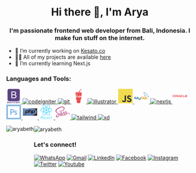 <!-- ### Hi there 👋 -->
<h1 align="center">Hi there 👋, I'm Arya</h1>
<h3 align="center">I'm passionate frontend web developer from Bali, Indonesia.
I make fun stuff on the internet. </h3>



- 🔭 I’m currently working on <a href="https://github.com/kesato" target="_blank">Kesato.co</a>
- 👨‍💻 All of my projects are available [here](https://aryabeth.github.io/#portfolio)
- 🌱 I’m currently learning Next.js


<h3 align="left">Languages and Tools:</h3>
<p align="left"> <a href="https://getbootstrap.com" target="_blank"> <img src="https://raw.githubusercontent.com/devicons/devicon/master/icons/bootstrap/bootstrap-plain-wordmark.svg" alt="bootstrap" width="40" height="40"/> </a> <a href="https://codeigniter.com" target="_blank"> <img src="https://cdn.worldvectorlogo.com/logos/codeigniter.svg" alt="codeigniter" width="40" height="40"/> </a> <a href="https://git-scm.com/" target="_blank"> <img src="https://www.vectorlogo.zone/logos/git-scm/git-scm-icon.svg" alt="git" width="40" height="40"/> </a> <a href="https://gulpjs.com" target="_blank"> <img src="https://raw.githubusercontent.com/devicons/devicon/master/icons/gulp/gulp-plain.svg" alt="gulp" width="40" height="40"/> </a> <a href="https://www.adobe.com/in/products/illustrator.html" target="_blank"> <img src="https://www.vectorlogo.zone/logos/adobe_illustrator/adobe_illustrator-icon.svg" alt="illustrator" width="40" height="40"/> </a> <a href="https://developer.mozilla.org/en-US/docs/Web/JavaScript" target="_blank"> <img src="https://raw.githubusercontent.com/devicons/devicon/master/icons/javascript/javascript-original.svg" alt="javascript" width="40" height="40"/> </a> <a href="https://www.mysql.com/" target="_blank"> <img src="https://raw.githubusercontent.com/devicons/devicon/master/icons/mysql/mysql-original-wordmark.svg" alt="mysql" width="40" height="40"/> </a> <a href="https://nextjs.org/" target="_blank"> <img src="https://cdn.worldvectorlogo.com/logos/nextjs-3.svg" alt="nextjs" width="40" height="40"/> </a> <a href="https://www.oracle.com/" target="_blank"> <img src="https://raw.githubusercontent.com/devicons/devicon/master/icons/oracle/oracle-original.svg" alt="oracle" width="40" height="40"/> </a> <a href="https://www.photoshop.com/en" target="_blank"> <img src="https://raw.githubusercontent.com/devicons/devicon/master/icons/photoshop/photoshop-line.svg" alt="photoshop" width="40" height="40"/> </a> <a href="https://www.php.net" target="_blank"> <img src="https://raw.githubusercontent.com/devicons/devicon/master/icons/php/php-original.svg" alt="php" width="40" height="40"/> </a> <a href="https://reactjs.org/" target="_blank"> <img src="https://raw.githubusercontent.com/devicons/devicon/master/icons/react/react-original-wordmark.svg" alt="react" width="40" height="40"/> </a> <a href="https://sass-lang.com" target="_blank"> <img src="https://raw.githubusercontent.com/devicons/devicon/master/icons/sass/sass-original.svg" alt="sass" width="40" height="40"/> </a> <a href="https://tailwindcss.com/" target="_blank"> <img src="https://www.vectorlogo.zone/logos/tailwindcss/tailwindcss-icon.svg" alt="tailwind" width="40" height="40"/> </a> <a href="https://www.adobe.com/products/xd.html" target="_blank"> <img src="https://cdn.worldvectorlogo.com/logos/adobe-xd.svg" alt="xd" width="40" height="40"/> </a> </p>

<p><img align="left" src="https://github-readme-stats.vercel.app/api/top-langs?username=aryabeth&show_icons=true&locale=en&layout=compact" height=178 alt="aryabeth" /></p>

<!-- <p>&nbsp;<img align="center" src="https://github-readme-stats.vercel.app/api?username=aryabeth&show_icons=true&locale=en" alt="aryabeth" height=178 /></p> -->

<p><img align="center" src="https://github-readme-streak-stats.herokuapp.com/?user=aryabeth&theme=default" alt="aryabeth" height=178 /></p>

### Let's connect!

[![WhatsApp](https://img.shields.io/badge/WhatsApp-25D366?style=for-the-badge&logo=whatsapp&logoColor=white)](https://wa.me/6283114285234)
[![Gmail](https://img.shields.io/badge/Gmail-EA4335?style=for-the-badge&logo=gmail&logoColor=white)](mailto:aryabwidyatmika@gmail.com?subject=github_message)
[![LinkedIn](https://img.shields.io/badge/LinkedIn-0A66C2?style=for-the-badge&logo=linkedin&logoColor=white)](https://www.linkedin.com/in/aryabeth/)
[![Facebook](https://img.shields.io/badge/Facebook-1877F2?style=for-the-badge&logo=facebook&logoColor=white)](https://web.facebook.com/arya.widyatmika)
[![Instagram](https://img.shields.io/badge/Instagram-D92E6C?style=for-the-badge&logo=instagram&logoColor=white)](https://instagram.com/aryabeth)
[![Twitter](https://img.shields.io/badge/Twitter-1DA1F2?style=for-the-badge&logo=twitter&logoColor=white)](https://twitter.com/aryabeth)
[![Youtube](https://img.shields.io/badge/Youtube-ff0400?style=for-the-badge&logo=youtube&logoColor=white)](https://www.youtube.com/channel/UCQZEcJVponzoAns_8aGly9w)
<!-- [![GitHub](https://img.shields.io/badge/GitHub-181717?style=for-the-badge&logo=github&logoColor=white)](https://github.com/aryabeth?tab=follow) -->
